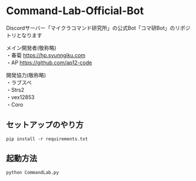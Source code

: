 # Command-Lab-Official-Bot
Discordサーバー「マイクラコマンド研究所」の公式Bot「コマ研Bot」のリポジトリとなります

メイン開発者(敬称略)  
・春菊 https://hp.syunngiku.com  
・AP https://github.com/ap12-code  

開発協力(敬称略)  
・ラブスペ  
・Strs2  
・vex12853  
・Coro  

## セットアップのやり方
```
pip install -r requirements.txt
```

## 起動方法
```
python CommandLab.py
```
